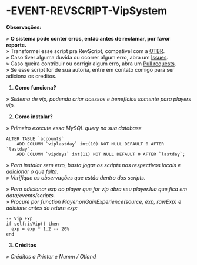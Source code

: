 # -EVENT-REVSCRIPT-VipSystem

**Observações:**

» **O sistema pode conter erros, então antes de reclamar, por favor reporte.**<br>
» Transformei esse script pra RevScript, compativel com a [OTBR](https://github.com/opentibiabr/otservbr-global.git).<br>
» Caso tiver alguma duvida ou ocorrer algum erro, abra um [Issues](https://github.com/brunomaidana97/-EVENT-REVSCRIPT-VipSystem/issues).<br>
» Caso queira contribuir ou corrigir algum erro, abra um [Pull requests](https://github.com/brunomaidana97/-EVENT-REVSCRIPT-VipSystem/pulls).<br>
» Se esse script for de sua autoria, entre em contato comigo para ser adiciona os creditos.

1. **Como funciona?**

» *Sistema de vip, podendo criar acessos e beneficios somente para players vip.*<br>
  

2. **Como instalar?**

» *Primeiro execute essa MySQL query na sua database*

    ALTER TABLE `accounts`
        ADD COLUMN `viplastday` int(10) NOT NULL DEFAULT 0 AFTER `lastday`,
        ADD COLUMN `vipdays` int(11) NOT NULL DEFAULT 0 AFTER `lastday`;

» *Para instalar sem erro, basta jogar os scripts nos respectivos locais e adicionar o que falta.*<br>
» *Verifique as observações que estão dentro dos scripts.*<br>

» *Para adicionar exp ao player que for vip abra seu player.lua que fica em data/events/scripts.*<br>
» *Procure por function Player:onGainExperience(source, exp, rawExp) e adicione antes do return exp:*
<br>
```
-- Vip Exp
if self:isVip() then
  exp = exp * 1.2 -- 20% 
end
```

3. **Créditos**

» *Créditos a Printer e Numm / Otland*
